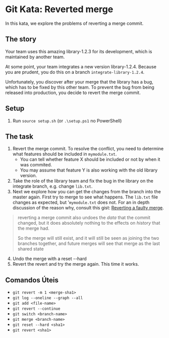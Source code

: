 # Git Kata: Reverted merge

In this kata, we explore the problems of reverting a merge commit.

## The story

Your team uses this amazing library-1.2.3 for its development, which is
maintained by another team.

At some point, your team integrates a new version library-1.2.4. Because you are
prudent, you do this on a branch `integrate-library-1.2.4`.

Unfortunately, you discover after your merge that the library has a bug, which
has to be fixed by this other team. To prevent the bug from being released into
production, you decide to revert the merge commit.

## Setup

1. Run `source setup.sh` (or `.\setup.ps1` no PowerShell)

## The task

1. Revert the merge commit. To resolve the conflict, you need to determine what
features should be included in `mymodule.txt`.
   * You can tell whether feature X should be included or not by when it was
     commited.
   * You may assume that feature Y is also working with the old library version.
2. Take the role of the library team and fix the bug in the library on the
   integrate branch, e.g. change `lib.txt`.
3. Next we explore how you can get the changes from the branch into the master
   again. First try to merge to see what happens. The `lib.txt` file changes as
   expected, but '`mymodule.txt` does not. For an in depth discussion of
   the reason why, consult this gist: [Reverting a faulty merge](https://github.com/git/git/blob/master/Documentation/howto/revert-a-faulty-merge.txt).

> reverting a merge commit also
> undoes the _data_ that the commit changed, but it does absolutely
> nothing to the effects on _history_ that the merge had.
>
> So the merge will still exist, and it will still be seen as joining
> the two branches together, and future merges will see that merge as
> the last shared state

4. Undo the merge with a reset --hard
5. Revert the revert and try the merge again. This time it works.

## Comandos Úteis

* `git revert -m 1 <merge-sha1>`
* `git log --oneline --graph --all`
* `git add <file-name>`
* `git revert --continue`
* `git switch <branch-name>`
* `git merge <branch-name>`
* `git reset --hard <sha1>`
* `git revert <sha1>`
